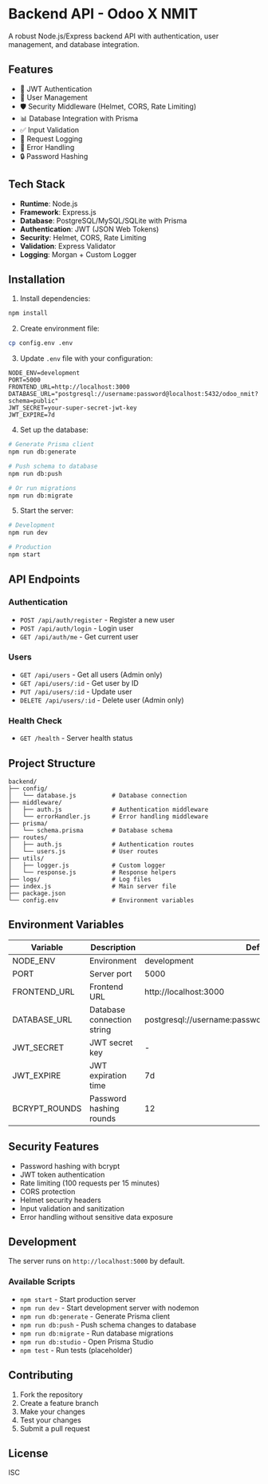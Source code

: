 # Backend API - Odoo X NMIT

A robust Node.js/Express backend API with authentication, user management, and database integration.

## Features

- 🔐 JWT Authentication
- 👥 User Management
- 🛡️ Security Middleware (Helmet, CORS, Rate Limiting)
- 📊 Database Integration with Prisma
- ✅ Input Validation
- 📝 Request Logging
- 🚨 Error Handling
- 🔒 Password Hashing

## Tech Stack

- **Runtime**: Node.js
- **Framework**: Express.js
- **Database**: PostgreSQL/MySQL/SQLite with Prisma
- **Authentication**: JWT (JSON Web Tokens)
- **Security**: Helmet, CORS, Rate Limiting
- **Validation**: Express Validator
- **Logging**: Morgan + Custom Logger

## Installation

1. Install dependencies:
```bash
npm install
```

2. Create environment file:
```bash
cp config.env .env
```

3. Update `.env` file with your configuration:
```env
NODE_ENV=development
PORT=5000
FRONTEND_URL=http://localhost:3000
DATABASE_URL="postgresql://username:password@localhost:5432/odoo_nmit?schema=public"
JWT_SECRET=your-super-secret-jwt-key
JWT_EXPIRE=7d
```

4. Set up the database:
```bash
# Generate Prisma client
npm run db:generate

# Push schema to database
npm run db:push

# Or run migrations
npm run db:migrate
```

5. Start the server:
```bash
# Development
npm run dev

# Production
npm start
```

## API Endpoints

### Authentication
- `POST /api/auth/register` - Register a new user
- `POST /api/auth/login` - Login user
- `GET /api/auth/me` - Get current user

### Users
- `GET /api/users` - Get all users (Admin only)
- `GET /api/users/:id` - Get user by ID
- `PUT /api/users/:id` - Update user
- `DELETE /api/users/:id` - Delete user (Admin only)

### Health Check
- `GET /health` - Server health status

## Project Structure

```
backend/
├── config/
│   └── database.js          # Database connection
├── middleware/
│   ├── auth.js              # Authentication middleware
│   └── errorHandler.js      # Error handling middleware
├── prisma/
│   └── schema.prisma        # Database schema
├── routes/
│   ├── auth.js              # Authentication routes
│   └── users.js             # User routes
├── utils/
│   ├── logger.js            # Custom logger
│   └── response.js          # Response helpers
├── logs/                    # Log files
├── index.js                 # Main server file
├── package.json
└── config.env               # Environment variables
```

## Environment Variables

| Variable | Description | Default |
|----------|-------------|---------|
| NODE_ENV | Environment | development |
| PORT | Server port | 5000 |
| FRONTEND_URL | Frontend URL | http://localhost:3000 |
| DATABASE_URL | Database connection string | postgresql://username:password@localhost:5432/odoo_nmit |
| JWT_SECRET | JWT secret key | - |
| JWT_EXPIRE | JWT expiration time | 7d |
| BCRYPT_ROUNDS | Password hashing rounds | 12 |

## Security Features

- Password hashing with bcrypt
- JWT token authentication
- Rate limiting (100 requests per 15 minutes)
- CORS protection
- Helmet security headers
- Input validation and sanitization
- Error handling without sensitive data exposure

## Development

The server runs on `http://localhost:5000` by default.

### Available Scripts

- `npm start` - Start production server
- `npm run dev` - Start development server with nodemon
- `npm run db:generate` - Generate Prisma client
- `npm run db:push` - Push schema changes to database
- `npm run db:migrate` - Run database migrations
- `npm run db:studio` - Open Prisma Studio
- `npm test` - Run tests (placeholder)

## Contributing

1. Fork the repository
2. Create a feature branch
3. Make your changes
4. Test your changes
5. Submit a pull request

## License

ISC
